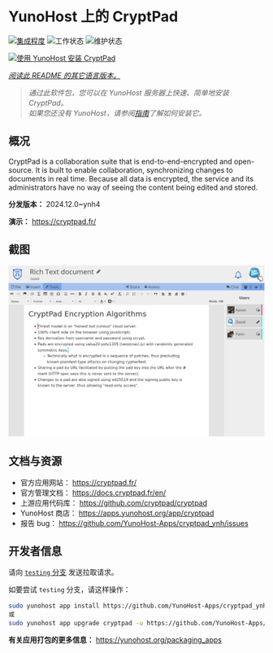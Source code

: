 <!--
注意：此 README 由 <https://github.com/YunoHost/apps/tree/master/tools/readme_generator> 自动生成
请勿手动编辑。
-->

# YunoHost 上的 CryptPad

[![集成程度](https://apps.yunohost.org/badge/integration/cryptpad)](https://ci-apps.yunohost.org/ci/apps/cryptpad/)
![工作状态](https://apps.yunohost.org/badge/state/cryptpad)
![维护状态](https://apps.yunohost.org/badge/maintained/cryptpad)

[![使用 YunoHost 安装 CryptPad](https://install-app.yunohost.org/install-with-yunohost.svg)](https://install-app.yunohost.org/?app=cryptpad)

*[阅读此 README 的其它语言版本。](./ALL_README.md)*

> *通过此软件包，您可以在 YunoHost 服务器上快速、简单地安装 CryptPad。*  
> *如果您还没有 YunoHost，请参阅[指南](https://yunohost.org/install)了解如何安装它。*

## 概况

CryptPad is a collaboration suite that is end-to-end-encrypted and open-source. It is built to enable collaboration, synchronizing changes to documents in real time. Because all data is encrypted, the service and its administrators have no way of seeing the content being edited and stored.

**分发版本：** 2024.12.0~ynh4

**演示：** <https://cryptpad.fr/>

## 截图

![CryptPad 的截图](./doc/screenshots/screenshot.png)

## 文档与资源

- 官方应用网站： <https://cryptpad.fr/>
- 官方管理文档： <https://docs.cryptpad.fr/en/>
- 上游应用代码库： <https://github.com/cryptpad/cryptpad>
- YunoHost 商店： <https://apps.yunohost.org/app/cryptpad>
- 报告 bug： <https://github.com/YunoHost-Apps/cryptpad_ynh/issues>

## 开发者信息

请向 [`testing` 分支](https://github.com/YunoHost-Apps/cryptpad_ynh/tree/testing) 发送拉取请求。

如要尝试 `testing` 分支，请这样操作：

```bash
sudo yunohost app install https://github.com/YunoHost-Apps/cryptpad_ynh/tree/testing --debug
或
sudo yunohost app upgrade cryptpad -u https://github.com/YunoHost-Apps/cryptpad_ynh/tree/testing --debug
```

**有关应用打包的更多信息：** <https://yunohost.org/packaging_apps>
